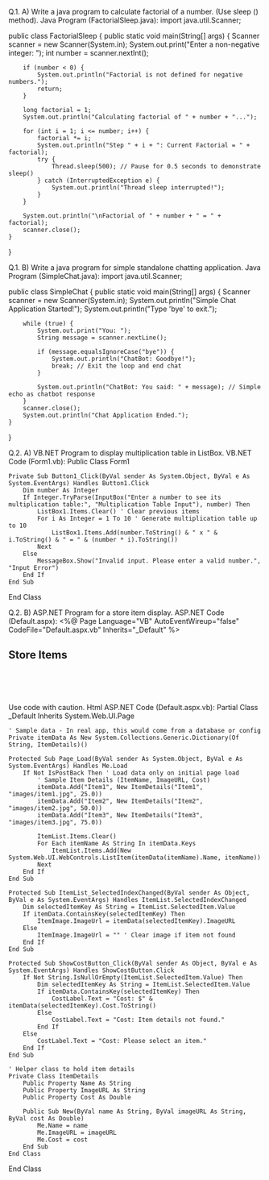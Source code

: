 Q.1. A) Write a java program to calculate factorial of a number. (Use sleep () method).
Java Program (FactorialSleep.java):
import java.util.Scanner;

public class FactorialSleep {
    public static void main(String[] args) {
        Scanner scanner = new Scanner(System.in);
        System.out.print("Enter a non-negative integer: ");
        int number = scanner.nextInt();

        if (number < 0) {
            System.out.println("Factorial is not defined for negative numbers.");
            return;
        }

        long factorial = 1;
        System.out.println("Calculating factorial of " + number + "...");

        for (int i = 1; i <= number; i++) {
            factorial *= i;
            System.out.println("Step " + i + ": Current Factorial = " + factorial);
            try {
                Thread.sleep(500); // Pause for 0.5 seconds to demonstrate sleep()
            } catch (InterruptedException e) {
                System.out.println("Thread sleep interrupted!");
            }
        }

        System.out.println("\nFactorial of " + number + " = " + factorial);
        scanner.close();
    }
}

Q.1. B) Write a java program for simple standalone chatting application.
Java Program (SimpleChat.java):
import java.util.Scanner;

public class SimpleChat {
    public static void main(String[] args) {
        Scanner scanner = new Scanner(System.in);
        System.out.println("Simple Chat Application Started!");
        System.out.println("Type 'bye' to exit.");

        while (true) {
            System.out.print("You: ");
            String message = scanner.nextLine();

            if (message.equalsIgnoreCase("bye")) {
                System.out.println("ChatBot: Goodbye!");
                break; // Exit the loop and end chat
            }

            System.out.println("ChatBot: You said: " + message); // Simple echo as chatbot response
        }
        scanner.close();
        System.out.println("Chat Application Ended.");
    }
}


Q.2. A) VB.NET Program to display multiplication table in ListBox.
VB.NET Code (Form1.vb):
Public Class Form1

    Private Sub Button1_Click(ByVal sender As System.Object, ByVal e As System.EventArgs) Handles Button1.Click
        Dim number As Integer
        If Integer.TryParse(InputBox("Enter a number to see its multiplication table:", "Multiplication Table Input"), number) Then
            ListBox1.Items.Clear() ' Clear previous items
            For i As Integer = 1 To 10 ' Generate multiplication table up to 10
                ListBox1.Items.Add(number.ToString() & " x " & i.ToString() & " = " & (number * i).ToString())
            Next
        Else
            MessageBox.Show("Invalid input. Please enter a valid number.", "Input Error")
        End If
    End Sub
End Class


Q.2. B) ASP.NET Program for a store item display.
ASP.NET Code (Default.aspx):
<%@ Page Language="VB" AutoEventWireup="false" CodeFile="Default.aspx.vb" Inherits="_Default" %>

<!DOCTYPE html PUBLIC "-//W3C//DTD XHTML 1.0 Transitional//EN" "http://www.w3.org/TR/xhtml1-transitional.dtd">

<html xmlns="http://www.w3.org/1999/xhtml">
<head runat="server">
    <title>Store Items</title>
</head>
<body>
    <form id="form1" runat="server">
    <div>
        <h2>Store Items</h2>
        <asp:ListBox ID="ItemList" runat="server" AutoPostBack="True" OnSelectedIndexChanged="ItemList_SelectedIndexChanged"></asp:ListBox>
        <br />
        <asp:Image ID="ItemImage" runat="server" Width="150px" Height="150px" BorderStyle="Solid" BorderWidth="1px" />
        <br />
        <asp:Button ID="ShowCostButton" runat="server" Text="Show Cost" OnClick="ShowCostButton_Click" />
        <br />
        <asp:Label ID="CostLabel" runat="server" Text="Cost: "></asp:Label>
    </div>
    </form>
</body>
</html>
Use code with caution.
Html
ASP.NET Code (Default.aspx.vb):
Partial Class _Default
    Inherits System.Web.UI.Page

    ' Sample data - In real app, this would come from a database or config
    Private itemData As New System.Collections.Generic.Dictionary(Of String, ItemDetails)()

    Protected Sub Page_Load(ByVal sender As System.Object, ByVal e As System.EventArgs) Handles Me.Load
        If Not IsPostBack Then ' Load data only on initial page load
            ' Sample Item Details (ItemName, ImageURL, Cost)
            itemData.Add("Item1", New ItemDetails("Item1", "images/item1.jpg", 25.0))
            itemData.Add("Item2", New ItemDetails("Item2", "images/item2.jpg", 50.0))
            itemData.Add("Item3", New ItemDetails("Item3", "images/item3.jpg", 75.0))

            ItemList.Items.Clear()
            For Each itemName As String In itemData.Keys
                ItemList.Items.Add(New System.Web.UI.WebControls.ListItem(itemData(itemName).Name, itemName))
            Next
        End If
    End Sub

    Protected Sub ItemList_SelectedIndexChanged(ByVal sender As Object, ByVal e As System.EventArgs) Handles ItemList.SelectedIndexChanged
        Dim selectedItemKey As String = ItemList.SelectedItem.Value
        If itemData.ContainsKey(selectedItemKey) Then
            ItemImage.ImageUrl = itemData(selectedItemKey).ImageURL
        Else
            ItemImage.ImageUrl = "" ' Clear image if item not found
        End If
    End Sub

    Protected Sub ShowCostButton_Click(ByVal sender As Object, ByVal e As System.EventArgs) Handles ShowCostButton.Click
        If Not String.IsNullOrEmpty(ItemList.SelectedItem.Value) Then
            Dim selectedItemKey As String = ItemList.SelectedItem.Value
            If itemData.ContainsKey(selectedItemKey) Then
                CostLabel.Text = "Cost: $" & itemData(selectedItemKey).Cost.ToString()
            Else
                CostLabel.Text = "Cost: Item details not found."
            End If
        Else
            CostLabel.Text = "Cost: Please select an item."
        End If
    End Sub

    ' Helper class to hold item details
    Private Class ItemDetails
        Public Property Name As String
        Public Property ImageURL As String
        Public Property Cost As Double

        Public Sub New(ByVal name As String, ByVal imageURL As String, ByVal cost As Double)
            Me.Name = name
            Me.ImageURL = imageURL
            Me.Cost = cost
        End Sub
    End Class
End Class
